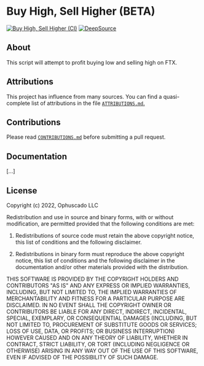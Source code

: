 # Buy High, Sell Higher (BETA)

[![Buy High, Sell Higher (CI)](https://github.com/Ophuscado/buy-high-sell-higher/actions/workflows/ci.yml/badge.svg)](https://github.com/Ophuscado/buy-high-sell-higher/actions/workflows/ci.yml)
[![DeepSource](https://deepsource.io/gh/Ophuscado/buy-high-sell-higher.svg/?label=active+issues&show_trend=true&token=hvvWccs9FWfm5x0odlYXLRmG)](https://deepsource.io/gh/Ophuscado/buy-high-sell-higher/?ref=repository-badge)

## About

This script will attempt to profit buying low and selling high on FTX.

## Attributions

This project has influence from many sources. You can find a quasi-complete
list of attributions in the file
[`ATTRIBUTIONS.md`.](https://github.com/Ophuscado/buy-high-sell-higher/blob/master/.github/ATTRIBUTIONS.md)

## Contributions

Please read
[`CONTRIBUTIONS.md`](https://github.com/Ophuscado/buy-high-sell-higher/blob/master/.github/CONTRIBUTIONS.md)
before submitting a pull request.

## Documentation

[...]

## License

Copyright (c) 2022, Ophuscado LLC

Redistribution and use in source and binary forms, with or without modification, are permitted provided that the following conditions are met:

1. Redistributions of source code must retain the above copyright notice, this list of conditions and the following disclaimer.

2. Redistributions in binary form must reproduce the above copyright notice, this list of conditions and the following disclaimer in the documentation and/or other materials provided with the distribution.

THIS SOFTWARE IS PROVIDED BY THE COPYRIGHT HOLDERS AND CONTRIBUTORS "AS IS" AND ANY EXPRESS OR IMPLIED WARRANTIES, INCLUDING, BUT NOT LIMITED TO, THE IMPLIED WARRANTIES OF MERCHANTABILITY AND FITNESS FOR A PARTICULAR PURPOSE ARE DISCLAIMED. IN NO EVENT SHALL THE COPYRIGHT OWNER OR CONTRIBUTORS BE LIABLE FOR ANY DIRECT, INDIRECT, INCIDENTAL, SPECIAL, EXEMPLARY, OR CONSEQUENTIAL DAMAGES (INCLUDING, BUT NOT LIMITED TO, PROCUREMENT OF SUBSTITUTE GOODS OR SERVICES; LOSS OF USE, DATA, OR PROFITS; OR BUSINESS INTERRUPTION) HOWEVER CAUSED AND ON ANY THEORY OF LIABILITY, WHETHER IN CONTRACT, STRICT LIABILITY, OR TORT (INCLUDING NEGLIGENCE OR OTHERWISE) ARISING IN ANY WAY OUT OF THE USE OF THIS SOFTWARE, EVEN IF ADVISED OF THE POSSIBILITY OF SUCH DAMAGE.
